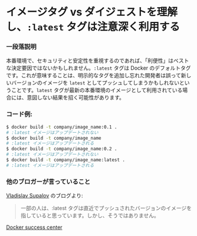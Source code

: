 # イメージタグ vs ダイジェストを理解し、`:latest` タグは注意深く利用する

### 一段落説明

本番環境で、セキュリティと安定性を重視するのであれば、「利便性」はベストな決定要因ではないかもしれません。`:latest` タグは Docker のデフォルトタグです。これが意味することは、明示的なタグを追加し忘れた開発者は誤って新しいバージョンのイメージを `latest` としてプッシュしてしまうかもしれないということです。`latest` タグが最新の本番環境のイメージとして利用されている場合には、意図しない結果を招く可能性があります。

### コード例:

```bash
$ docker build -t company/image_name:0.1 .
# :latest イメージはアップデートされない
$ docker build -t company/image_name
# :latest イメージはアップデートされる
$ docker build -t company/image_name:0.2 .
# :latest イメージはアップデートされない
$ docker build -t company/image_name:latest .
# :latest イメージはアップデートされる
```

### 他のブロガーが言っていること

[Vladislav Supalov](https://vsupalov.com/docker-latest-tag/) のブログより:
> 一部の人は、:latest タグは直近でプッシュされたバージョンのイメージを指していると思っています。しかし、そうではありません。

[Docker success center](https://success.docker.com/article/images-tagging-vs-digests)

<br/>
